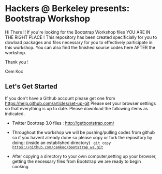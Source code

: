 Hackers @ Berkeley presents: Bootstrap Workshop
==============================================
Hi There !!
If you're looking for the Bootstrap Workshop files YOU ARE IN THE RIGHT PLACE !
This repository has been created specificially for you to dowload packages and files necessary for you to effectively participate in this workshop.
You can also find the finished source codes here AFTER the workshop.

Thank you !

Cem Koc

Let's Get Started
-----------------
If you don't have a Github account please get one from https://help.github.com/articles/set-up-git 
Please set your browser settings so that everything is up to date.
Please download the fallowing items as indicated.
- Twitter Boottrap 3.0 files : http://getbootstrap.com/
- Throughout the workshop we will be pushing/pulling codes from github so if you havent already done so please copy or fork the repository by doing:
(inside an established directory)
<code> git copy https://github.com/cemkoc/bootstrap_ws.git </code>

- After copying a directory to your own computer,setting up your browser, getting the necessary files from Bootstrap  we are ready to begin cooking.
       